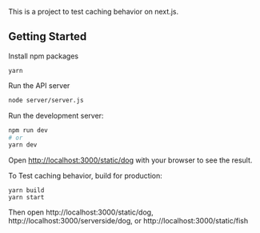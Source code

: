 This is a project to test caching behavior on next.js. 

## Getting Started

Install npm packages

```
yarn
```

Run the API server

```bash
node server/server.js
```

Run the development server:

```bash
npm run dev
# or
yarn dev
```

Open [http://localhost:3000/static/dog](http://localhost:3000/static/dog) with your browser to see the result.

To Test caching behavior, build for production:

```
yarn build
yarn start
```

Then open http://localhost:3000/static/dog, http://localhost:3000/serverside/dog, or http://localhost:3000/static/fish
